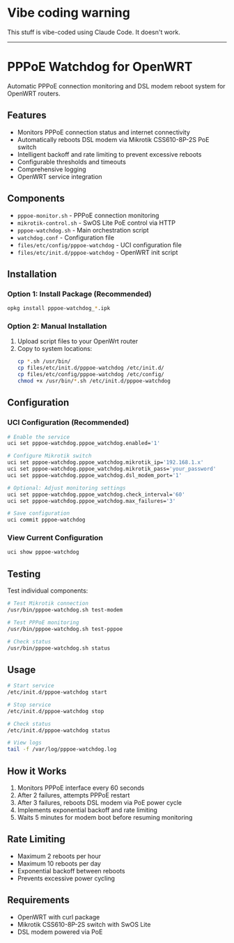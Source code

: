 # Vibe coding warning

This stuff is vibe-coded using Claude Code.
It doesn't work.

---

# PPPoE Watchdog for OpenWRT

Automatic PPPoE connection monitoring and DSL modem reboot system for OpenWRT routers.

## Features

- Monitors PPPoE connection status and internet connectivity
- Automatically reboots DSL modem via Mikrotik CSS610-8P-2S PoE switch
- Intelligent backoff and rate limiting to prevent excessive reboots
- Configurable thresholds and timeouts
- Comprehensive logging
- OpenWRT service integration

## Components

- `pppoe-monitor.sh` - PPPoE connection monitoring
- `mikrotik-control.sh` - SwOS Lite PoE control via HTTP
- `pppoe-watchdog.sh` - Main orchestration script
- `watchdog.conf` - Configuration file
- `files/etc/config/pppoe-watchdog` - UCI configuration file
- `files/etc/init.d/pppoe-watchdog` - OpenWRT init script

## Installation

### Option 1: Install Package (Recommended)
```bash
opkg install pppoe-watchdog_*.ipk
```

### Option 2: Manual Installation
1. Upload script files to your OpenWrt router
2. Copy to system locations:
   ```bash
   cp *.sh /usr/bin/
   cp files/etc/init.d/pppoe-watchdog /etc/init.d/
   cp files/etc/config/pppoe-watchdog /etc/config/
   chmod +x /usr/bin/*.sh /etc/init.d/pppoe-watchdog
   ```

## Configuration

### UCI Configuration (Recommended)
```bash
# Enable the service
uci set pppoe-watchdog.pppoe_watchdog.enabled='1'

# Configure Mikrotik switch
uci set pppoe-watchdog.pppoe_watchdog.mikrotik_ip='192.168.1.x'
uci set pppoe-watchdog.pppoe_watchdog.mikrotik_pass='your_password'
uci set pppoe-watchdog.pppoe_watchdog.dsl_modem_port='1'

# Optional: Adjust monitoring settings
uci set pppoe-watchdog.pppoe_watchdog.check_interval='60'
uci set pppoe-watchdog.pppoe_watchdog.max_failures='3'

# Save configuration
uci commit pppoe-watchdog
```

### View Current Configuration
```bash
uci show pppoe-watchdog
```

## Testing

Test individual components:

```bash
# Test Mikrotik connection
/usr/bin/pppoe-watchdog.sh test-modem

# Test PPPoE monitoring  
/usr/bin/pppoe-watchdog.sh test-pppoe

# Check status
/usr/bin/pppoe-watchdog.sh status
```

## Usage

```bash
# Start service
/etc/init.d/pppoe-watchdog start

# Stop service
/etc/init.d/pppoe-watchdog stop

# Check status
/etc/init.d/pppoe-watchdog status

# View logs
tail -f /var/log/pppoe-watchdog.log
```

## How it Works

1. Monitors PPPoE interface every 60 seconds
2. After 2 failures, attempts PPPoE restart
3. After 3 failures, reboots DSL modem via PoE power cycle
4. Implements exponential backoff and rate limiting
5. Waits 5 minutes for modem boot before resuming monitoring

## Rate Limiting

- Maximum 2 reboots per hour
- Maximum 10 reboots per day
- Exponential backoff between reboots
- Prevents excessive power cycling

## Requirements

- OpenWRT with curl package
- Mikrotik CSS610-8P-2S switch with SwOS Lite
- DSL modem powered via PoE
